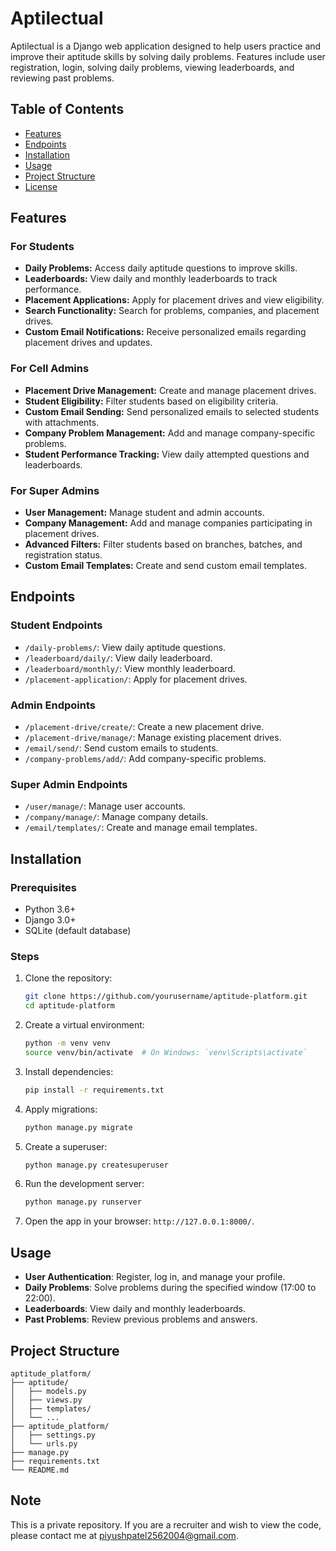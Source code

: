 # Aptilectual

Aptilectual is a Django web application designed to help users practice and improve their aptitude skills by solving daily problems. Features include user registration, login, solving daily problems, viewing leaderboards, and reviewing past problems.

## Table of Contents

- [Features](#features)
- [Endpoints](#endpoints)
- [Installation](#installation)
- [Usage](#usage)
- [Project Structure](#project-structure)
- [License](#license)

## Features

### For Students

- **Daily Problems:** Access daily aptitude questions to improve skills.
- **Leaderboards:** View daily and monthly leaderboards to track performance.
- **Placement Applications:** Apply for placement drives and view eligibility.
- **Search Functionality:** Search for problems, companies, and placement drives.
- **Custom Email Notifications:** Receive personalized emails regarding placement drives and updates.

### For Cell Admins

- **Placement Drive Management:** Create and manage placement drives.
- **Student Eligibility:** Filter students based on eligibility criteria.
- **Custom Email Sending:** Send personalized emails to selected students with attachments.
- **Company Problem Management:** Add and manage company-specific problems.
- **Student Performance Tracking:** View daily attempted questions and leaderboards.

### For Super Admins

- **User Management:** Manage student and admin accounts.
- **Company Management:** Add and manage companies participating in placement drives.
- **Advanced Filters:** Filter students based on branches, batches, and registration status.
- **Custom Email Templates:** Create and send custom email templates.

## Endpoints

### Student Endpoints

- `/daily-problems/`: View daily aptitude questions.
- `/leaderboard/daily/`: View daily leaderboard.
- `/leaderboard/monthly/`: View monthly leaderboard.
- `/placement-application/`: Apply for placement drives.

### Admin Endpoints

- `/placement-drive/create/`: Create a new placement drive.
- `/placement-drive/manage/`: Manage existing placement drives.
- `/email/send/`: Send custom emails to students.
- `/company-problems/add/`: Add company-specific problems.

### Super Admin Endpoints

- `/user/manage/`: Manage user accounts.
- `/company/manage/`: Manage company details.
- `/email/templates/`: Create and manage email templates.

## Installation

### Prerequisites

- Python 3.6+
- Django 3.0+
- SQLite (default database)

### Steps

1. Clone the repository:
   ```bash
   git clone https://github.com/yourusername/aptitude-platform.git
   cd aptitude-platform
   ```
2. Create a virtual environment:
   ```bash
   python -m venv venv
   source venv/bin/activate  # On Windows: `venv\Scripts\activate`
   ```
3. Install dependencies:
   ```bash
   pip install -r requirements.txt
   ```
4. Apply migrations:
   ```bash
   python manage.py migrate
   ```
5. Create a superuser:
   ```bash
   python manage.py createsuperuser
   ```
6. Run the development server:
   ```bash
   python manage.py runserver
   ```
7. Open the app in your browser: `http://127.0.0.1:8000/`.

## Usage

- **User Authentication**: Register, log in, and manage your profile.
- **Daily Problems**: Solve problems during the specified window (17:00 to 22:00).
- **Leaderboards**: View daily and monthly leaderboards.
- **Past Problems**: Review previous problems and answers.

## Project Structure

```
aptitude_platform/
├── aptitude/
│   ├── models.py
│   ├── views.py
│   ├── templates/
│   └── ...
├── aptitude_platform/
│   ├── settings.py
│   └── urls.py
├── manage.py
├── requirements.txt
└── README.md
```


## Note

This is a private repository. If you are a recruiter and wish to view the code, please contact me at [piyushpatel2562004@gmail.com](mailto:piyushpatel2562004@gmail.com).
